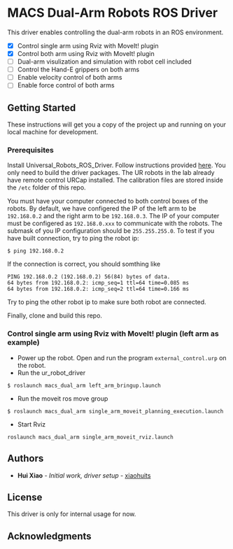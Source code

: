 # MACS Dual-Arm Robots ROS Driver

This driver enables controlling the dual-arm robots in an ROS environment. 
- [x] Control single arm using Rviz with MoveIt! plugin
- [x] Control both arm using Rviz with MoveIt! plugin
- [ ] Dual-arm visulization and simulation with robot cell included
- [ ] Control the Hand-E grippers on both arms
- [ ] Enable velocity control of both arms
- [ ] Enable force control of both arms

## Getting Started

These instructions will get you a copy of the project up and running on your local machine for development.

### Prerequisites

Install Universal_Robots_ROS_Driver. Follow instructions provided [here](https://github.com/UniversalRobots/Universal_Robots_ROS_Driver).
You only need to build the driver packages. The UR robots in the lab already have remote control URCap installed. 
The calibration files are stored inside the ```/etc``` folder of this repo.

You must have your computer connected to both control boxes of the robots. 
By default, we have configered the IP of the left arm to be ```192.168.0.2``` and the right arm to be ```192.168.0.3```.
The IP of your computer must be configered as ```192.168.0.xxx``` to communicate with the robots.
The submask of you IP configuration should be ```255.255.255.0```.
To test if you have built connection, try to ping the robot ip:
```
$ ping 192.168.0.2
```
If the connection is correct, you should somthing like
```
PING 192.168.0.2 (192.168.0.2) 56(84) bytes of data.
64 bytes from 192.168.0.2: icmp_seq=1 ttl=64 time=0.085 ms
64 bytes from 192.168.0.2: icmp_seq=2 ttl=64 time=0.166 ms
```
Try to ping the other robot ip to make sure both robot are connected.

Finally, clone and build this repo.

### Control single arm using Rviz with MoveIt! plugin (left arm as example)
- Power up the robot. Open and run the program ```external_control.urp``` on the robot.
- Run the ur_robot_driver
```
$ roslaunch macs_dual_arm left_arm_bringup.launch
```
- Run the moveit ros move group
```
$ roslaunch macs_dual_arm single_arm_moveit_planning_execution.launch
```
- Start Rviz
```
roslaunch macs_dual_arm single_arm_moveit_rviz.launch
```

## Authors

* **Hui Xiao** - *Initial work, driver setup* - [xiaohuits](https://github.com/xiaohuits)

## License

This driver is only for internal usage for now.

## Acknowledgments


